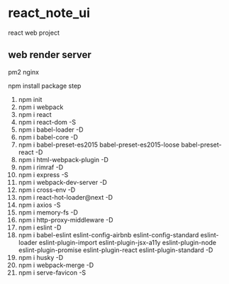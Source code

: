 # react_note_ui
react web project 

## web render server
pm2 nginx

npm install package step

1. npm init
2. npm i webpack
3. npm i react
4. npm i react-dom -S
5. npm i babel-loader -D
6. npm i babel-core -D
7. npm i babel-preset-es2015 babel-preset-es2015-loose babel-preset-react -D
8. npm i html-webpack-plugin -D
9. npm i rimraf -D
10. npm i express -S
11. npm i webpack-dev-server -D
12. npm i cross-env -D
13. npm i react-hot-loader@next -D
14. npm i axios -S
15. npm i memory-fs -D
16. npm i http-proxy-middleware -D
17. npm i eslint -D
18. npm i babel-eslint eslint-config-airbnb eslint-config-standard eslint-loader eslint-plugin-import eslint-plugin-jsx-a11y eslint-plugin-node eslint-plugin-promise eslint-plugin-react eslint-plugin-standard -D
19. npm i husky -D
20. npm i webpack-merge -D
21. npm i serve-favicon -S
